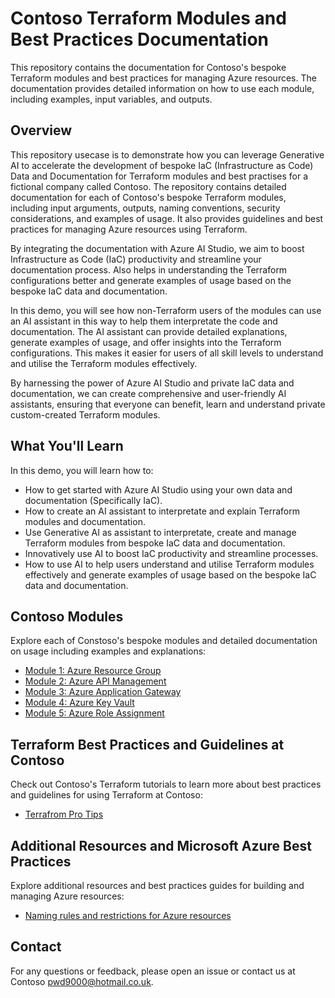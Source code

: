# Contoso Terraform Modules and Best Practices Documentation

This repository contains the documentation for Contoso's bespoke Terraform modules and best practices for managing Azure resources. The documentation provides detailed information on how to use each module, including examples, input variables, and outputs.

## Overview

This repository usecase is to demonstrate how you can leverage Generative AI to accelerate the development of bespoke IaC (Infrastructure as Code) Data and Documentation for Terraform modules and best practises for a fictional company called Contoso. The repository contains detailed documentation for each of Contoso's bespoke Terraform modules, including input arguments, outputs, naming conventions, security considerations, and examples of usage. It also provides guidelines and best practices for managing Azure resources using Terraform.  

By integrating the documentation with Azure AI Studio, we aim to boost Infrastructure as Code (IaC) productivity and streamline your documentation process. Also helps in understanding the Terraform configurations better and generate examples of usage based on the bespoke IaC data and documentation.  

In this demo, you will see how non-Terraform users of the modules can use an AI assistant in this way to help them interpretate the code and documentation. The AI assistant can provide detailed explanations, generate examples of usage, and offer insights into the Terraform configurations. This makes it easier for users of all skill levels to understand and utilise the Terraform modules effectively.  

By harnessing the power of Azure AI Studio and private IaC data and documentation, we can create comprehensive and user-friendly AI assistants, ensuring that everyone can benefit, learn and understand private custom-created Terraform modules.

## What You'll Learn

In this demo, you will learn how to:

- How to get started with Azure AI Studio using your own data and documentation (Specifically IaC).
- How to create an AI assistant to interpretate and explain Terraform modules and documentation.
- Use Generative AI as assistant to interpretate, create and manage Terraform modules from bespoke IaC data and documentation.
- Innovatively use AI to boost IaC productivity and streamline processes.
- How to use AI to help users understand and utilise Terraform modules effectively and generate examples of usage based on the bespoke IaC data and documentation.

## Contoso Modules

Explore each of Constoso's bespoke modules and detailed documentation on usage including examples and explanations:

- [Module 1: Azure Resource Group](./modules/azurerm-rg.md)
- [Module 2: Azure API Management](./modules/azurerm-apim.md)
- [Module 3: Azure Application Gateway](./modules/azurerm-appgw.md)
- [Module 4: Azure Key Vault](./modules/azurerm-kv.md)
- [Module 5: Azure Role Assignment](./modules/azurerm-iam.md)

## Terraform Best Practices and Guidelines at Contoso

Check out Contoso's Terraform tutorials to learn more about best practices and guidelines for using Terraform at Contoso:

- [Terrafrom Pro Tips](./guidelines/terraform-pro.md)

## Additional Resources and Microsoft Azure Best Practices

Explore additional resources and best practices guides for building and managing Azure resources:

- [Naming rules and restrictions for Azure resources](./guidelines/naming-rules-and-restrictions.md)

## Contact

For any questions or feedback, please open an issue or contact us at Contoso [pwd9000@hotmail.co.uk](mailto:pwd9000@hotmail.co.uk).
